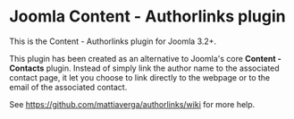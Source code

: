 # Joomla Content - Authorlinks plugin
This is the Content - Authorlinks plugin for Joomla 3.2+.

This plugin has been created as an alternative to Joomla's core **Content - Contacts** plugin. Instead of simply link the author name to the associated contact page, it let you choose to link directly to the webpage or to the email of the associated contact.

See https://github.com/mattiaverga/authorlinks/wiki for more help.
